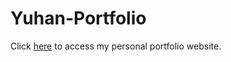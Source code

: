 # Yuhan-Portfolio

Click [here](https://nirvana1010.github.io/) to access my personal portfolio website.
